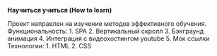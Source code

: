 **Научиться учиться (How to learn)**

Проект направлен на изучение методов эффективного обучения.
Функциональность:
    1. SPA
    2. Вертикальный скролл
    3. Бэкграунд анимация
    4. Интеграция с видеохостингом youtube
    5. Мок ссылки
Технологии:
    1. HTML
    2. CSS
